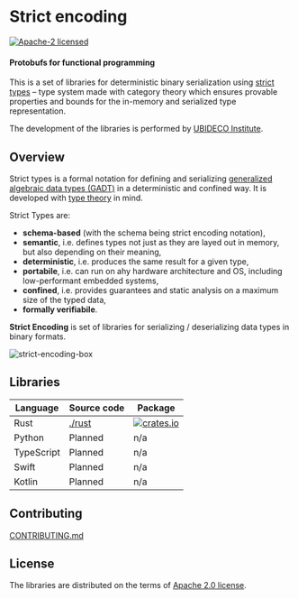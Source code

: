 # Strict encoding

[![Apache-2 licensed](https://img.shields.io/crates/l/strict_encoding)](./LICENSE)

#### Protobufs for functional programming

This is a set of libraries for deterministic binary serialization using
[strict types] &ndash; type system made with category theory which ensures
provable properties and bounds for the in-memory and serialized type 
representation.

The development of the libraries is performed by 
[UBIDECO Institute](https://ubideco.org).

## Overview

Strict types is a formal notation for defining and serializing
[generalized algebraic data types (GADT)][gadt] in a deterministic
and confined way. It is developed with [type theory] in mind.

Strict Types are:
* __schema-based__ (with the schema being strict encoding notation),
* __semantic__, i.e. defines types not just as they are layed out in memory,
  but also depending on their meaning,
* __deterministic__, i.e. produces the same result for a given type,
* __portabile__, i.e. can run on ahy hardware architecture and OS, including
  low-performant embedded systems,
* __confined__, i.e. provides guarantees and static analysis on a maximum size
  of the typed data,
* __formally verifiabile__.

**Strict Encoding** is set of libraries for serializing / deserializing data
types in binary formats.

![strict-encoding-box](https://user-images.githubusercontent.com/372034/209443924-add45986-d90c-42f9-bfaa-2fd2b0d50506.png)

## Libraries

| Language   | Source code      | Package                                                                                                   |
|------------|------------------|-----------------------------------------------------------------------------------------------------------|
| Rust       | [./rust](./rust) | [![crates.io](https://img.shields.io/crates/v/strict_encoding)](https://crates.io/crates/strict_encoding) |
| Python     | Planned          | n/a                                                                                                       |
| TypeScript | Planned          | n/a                                                                                                       |
| Swift      | Planned          | n/a                                                                                                       |
| Kotlin     | Planned          | n/a                                                                                                       |

## Contributing

[CONTRIBUTING.md](../CONTRIBUTING.md)

## License

The libraries are distributed on the terms of [Apache 2.0 license](LICENSE).

[strict types]: https://strict-types.org
[gadt]: https://en.wikipedia.org/wiki/Algebraic_data_type
[type theory]: https://en.wikipedia.org/wiki/Type_theory
